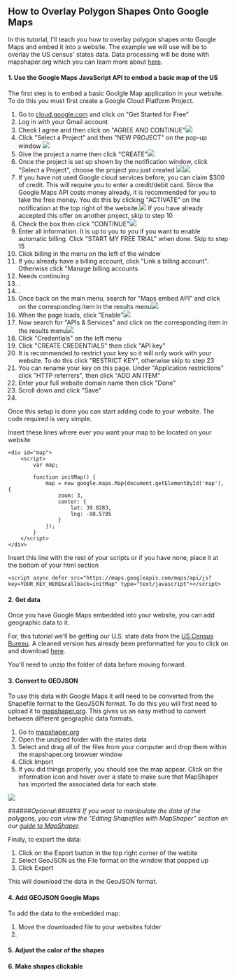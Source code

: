 ## How to Overlay Polygon Shapes Onto Google Maps ##

In this tutorial, I'll teach you how to overlay polygon shapes onto Google Maps and embed it into a website. The example we will use will be to overlay the US census' states data. Data processing will be done with mapshaper.org which you can learn more about [here](https://simplemaps.com/resources/guide-to-mapshaper).

#### 1. Use the Google Maps JavaScript API to embed a basic map of the US
The first step is to embed a basic Goolgle Map application in your website. To do this you must first create a Google Cloud Platform Project. 


1. Go to [cloud.google.com](https://cloud.google.com/) and click on "Get Started for Free" 
2. Log in with your Gmail account
3. Check I agree and then click on "AGREE AND CONTINUE"![](images/welcome.png)
4. Click "Select a Project" and then "NEW PROJECT" on the pop-up window ![](images/create_project_1.png)
5. Give the project a name then click "CREATE"![](images/create_project_2.png)
6. Once the project is set up shown by the notification window, click "Select a Project", choose the project you just created ![](images/create_project_3.png)![](images/select_project.png)
7. If you have not used Google cloud services before, you can claim $300 of credit. This will require you to enter a credit/debit card. Since the Google Maps API costs money already, it is recommended for you to take the free money. You do this by clicking "ACTIVATE" on the notification at the top right of the website.![](images/claim_credit_1.png) If you have already accepted this offer  on another project, skip to step 10
8. Check the box then click "CONTINUE"![](images/claim_credit_2.png)
9. Enter all information. It is up to you to you if you want to enable automatic billing. Click "START MY FREE TRIAL" when done. Skip to step 15
10. Click billing in the menu on the left of the window
11. If you already have a billing account, click "Link  a billing account". Otherwise click "Manage billing accounts
12. Needs continuing
13. .
14. .
15. Once back on the main menu, search for "Maps embed API" and click on the corresponding item in the results menu![](images/search_API_services.png)
16. When the page loads, click "Enable"![](images/enable_API.png)
17. Now search for "APIs & Services" and click on the corresponding item in the results menu![](images/search_API.png)
18. Click "Credentials" on the left menu
19. Click "CREATE CREDENTIALS" then click "API key"
20. It is recommended to restrict your key so it will only work with your website. To do this click "RESTRICT KEY", otherwise skip to step 23
21. You can rename your key on this page. Under "Application restrictions" click "HTTP referrers", then click "ADD AN ITEM"
22. Enter your full website domain name then click "Done"
23. Scroll down and click "Save"
24. 




Once this setup is done you can start adding code to your website. The code required is very simple.

Insert these lines where ever you want your map to be located on your website

    <div id="map">
		<script>
			var map;

			function initMap() {
				map = new google.maps.Map(document.getElementById('map'), {
					zoom: 3,
					center: {
						lat: 39.8283,
						lng: -98.5795
					}
				});
			}
		</script>
	</div>

Insert this line with the rest of your scripts or if you have none, place it at the bottom of your html section

    <script async defer src="https://maps.googleapis.com/maps/api/js?key=YOUR_KEY_HERE&callback=initMap" type="text/javascript"></script>

#### 2. Get data
Once you have Google Maps embedded into your website, you can add geographic data to it.

For, this tutorial we'll be getting our U.S. state data from the  [US Census Bureau](https://www.census.gov/geographies/mapping-files/time-series/geo/carto-boundary-file.html "census.gov"). A cleaned version has already been preformatted for you to click on and download [here](C:\Users\benel\Documents\GitHub\belfner.github.io\index_files\states.zip "states.zip").

You'll need to unzip the folder of data before moving forward.


#### 3. Convert to GEOJSON
To use this data with Google Maps it will need to be converted from the Shapefile format to the GeoJSON format. To do this you will first need to upload it to [mapshaper.org](https://mapshaper.org/). This gives us an easy method to convert between different geographic data formats. 

1. Go to [mapshaper.org](https://mapshaper.org/)
2. Open the unziped folder with the states data
3. Select and drag all of the files from your computer and drop them within the mapshaper.org browser window
4. Click Import
5. If you did things properly, you should see the map appear. Click on the information icon and hover over a state to make sure that MapShaper has imported the associated data for each state.

![](images/import.png)


######*Optional:*######
*If you want to manipulate the data of the polygons, you can view the "Editing Shapefiles with MapShaper" section on our [guide to MapShaper](https://simplemaps.com/resources/guide-to-mapshaper).*

Finaly, to export the data:

1. Click on the Export button in the top right corner of the webite
2. Select GeoJSON as the File format on the window that popped up
3. Click Export

This will download the data in the GeoJSON format.


#### 4. Add GEOJSON Google Maps

To add the data to the embedded map:

1. Move the downloaded file to your websites folder
2. 

#### 5. Adjust the color of the shapes

#### 6. Make shapes clickable